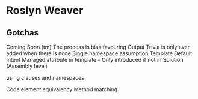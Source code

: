 # Roslyn Weaver 

## Gotchas

Coming Soon (tm)
The process is bias favouring Output
Trivia is only ever added when there is none
Single namespace assumption
Template Default Intent Managed attribute in template - Only introduced if not in Solution (Assembly level)

using clauses and namespaces

Code element equivalency
Method matching